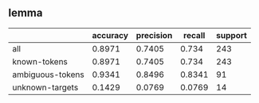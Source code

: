 
## lemma

|                  | accuracy | precision | recall | support |
|------------------|----------|-----------|--------|---------|
| all              | 0.8971   | 0.7405    | 0.734  | 243     |
| known-tokens     | 0.8971   | 0.7405    | 0.734  | 243     |
| ambiguous-tokens | 0.9341   | 0.8496    | 0.8341 | 91      |
| unknown-targets  | 0.1429   | 0.0769    | 0.0769 | 14      |

